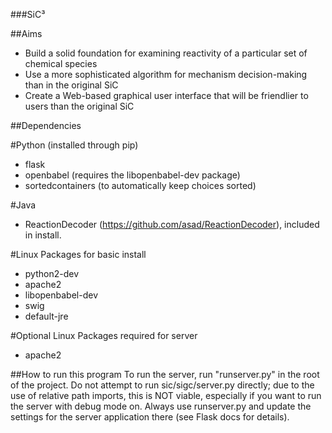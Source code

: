 ###SiC³

##Aims
- Build a solid foundation for examining reactivity of a particular set of chemical species
- Use a more sophisticated algorithm for mechanism decision-making than in the original SiC
- Create a Web-based graphical user interface that will be friendlier to users than the original SiC

##Dependencies

#Python (installed through pip)
- flask
- openbabel (requires the libopenbabel-dev package)
- sortedcontainers (to automatically keep choices sorted)

#Java
- ReactionDecoder (https://github.com/asad/ReactionDecoder), included in install.

#Linux Packages for basic install
- python2-dev
- apache2
- libopenbabel-dev
- swig
- default-jre

#Optional Linux Packages required for server
- apache2

##How to run this program
To run the server, run "runserver.py" in the root of the project. Do not attempt to run sic/sigc/server.py directly;
due to the use of relative path imports, this is NOT viable, especially if you want to run the server with debug mode on.
Always use runserver.py and update the settings for the server application there (see Flask docs for details).
